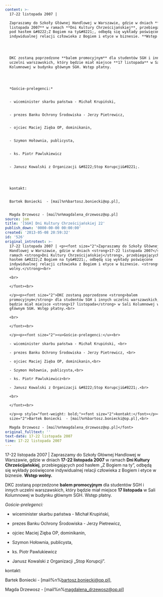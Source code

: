 ```yaml
---
content: >-
  17-22 listopada 2007 | 

  Zapraszamy do Szkoły Głównej Handlowej w Warszawie, gdzie w dniach **17-22
  listopada 2007** w ramach **Dni Kultury Chrześcijańskiej**, przebiegających
  pod hasłem &#8222;Z Bogiem na ty&#8221;, odbędą się wykłady poświęcone
  indywidualnej relacji człowieka z Bogiem i etyce w biznesie. **Wstęp wolny.**




  DKC zostaną poprzedzone **balem promocyjnym** dla studentów SGH i innych
  uczelni warszawskich, który będzie miał miejsce **17 listopada** w Sali
  Kolumnowej w budynku głównym SGH. Wstęp płatny.




  *Goście-prelegenci:*


  - wiceminister skarbu państwa - Michał Krupiński, 


  - prezes Banku Ochrony Środowiska - Jerzy Pietrewicz, 


  - ojciec Maciej Zięba OP, dominikanin,


  - Szymon Hołownia, publicysta,


  - ks. Piotr Pawlukiewicz


  - Janusz Kowalski z Organizacji &#8222;Stop Korupcji&#8221;.




  kontakt:


  Bartek Boniecki  - [mail%n%bartosz.boniecki@op.pl],


  Magda Drzewosz - [mail%n%magdalena_drzewosz@op.pl]
source: jom
title: '[SGH] Dni Kultury Chrześcijańskiej 22'
publish_down: '0000-00-00 00:00:00'
created: '2013-05-08 20:59:32'
id: '526'
original_introtext: >-
  17-22 listopada 2007 | <p><font size="2">Zapraszamy do Szkoły Głównej
  Handlowej w Warszawie, gdzie w dniach <strong>17-22 listopada 2007</strong> w
  ramach <strong>Dni Kultury Chrześcijańskiej</strong>, przebiegających pod
  hasłem &#8222;Z Bogiem na ty&#8221;, odbędą się wykłady poświęcone
  indywidualnej relacji człowieka z Bogiem i etyce w biznesie. <strong>Wstęp
  wolny.</strong><br>

  <br>

  </font><br>

  </p><p><font size="2">DKC zostaną poprzedzone <strong>balem
  promocyjnym</strong> dla studentów SGH i innych uczelni warszawskich, który
  będzie miał miejsce <strong>17 listopada</strong> w Sali Kolumnowej w budynku
  głównym SGH. Wstęp płatny.<br>

  <br>

  </font><br>

  </p><p><font size="2"><u>Goście-prelegenci:</u><br>

  - wiceminister skarbu państwa - Michał Krupiński, <br>

  - prezes Banku Ochrony Środowiska - Jerzy Pietrewicz, <br>

  - ojciec Maciej Zięba OP, dominikanin,<br>

  - Szymon Hołownia, publicysta,<br>

  - ks. Piotr Pawlukiewicz<br>

  - Janusz Kowalski z Organizacji &#8222;Stop Korupcji&#8221;.<br>

  <br>

  </font><br>

  </p><p style="font-weight: bold;"><font size="2">kontakt:</font></p><p><font
  size="2">Bartek Boniecki  - [mail%n%bartosz.boniecki@op.pl],<br>

  Magda Drzewosz - [mail%n%magdalena_drzewosz@op.pl]</font>
original_fulltext: ''
text-date: 17-22 listopada 2007
time: 17-22 listopada 2007
---
```

17-22 listopada 2007 | 
Zapraszamy do Szkoły Głównej Handlowej w Warszawie, gdzie w dniach **17-22 listopada 2007** w ramach **Dni Kultury Chrześcijańskiej**, przebiegających pod hasłem &#8222;Z Bogiem na ty&#8221;, odbędą się wykłady poświęcone indywidualnej relacji człowieka z Bogiem i etyce w biznesie. **Wstęp wolny.**



DKC zostaną poprzedzone **balem promocyjnym** dla studentów SGH i innych uczelni warszawskich, który będzie miał miejsce **17 listopada** w Sali Kolumnowej w budynku głównym SGH. Wstęp płatny.



*Goście-prelegenci:*

- wiceminister skarbu państwa - Michał Krupiński, 

- prezes Banku Ochrony Środowiska - Jerzy Pietrewicz, 

- ojciec Maciej Zięba OP, dominikanin,

- Szymon Hołownia, publicysta,

- ks. Piotr Pawlukiewicz

- Janusz Kowalski z Organizacji &#8222;Stop Korupcji&#8221;.



kontakt:

Bartek Boniecki  - [mail%n%bartosz.boniecki@op.pl],

Magda Drzewosz - [mail%n%magdalena_drzewosz@op.pl]

<!--{{json:{"created_date":"2013-05-08 20:59:32","publish_down":"0000-00-00 00:00:00","id":"526"}}}-->